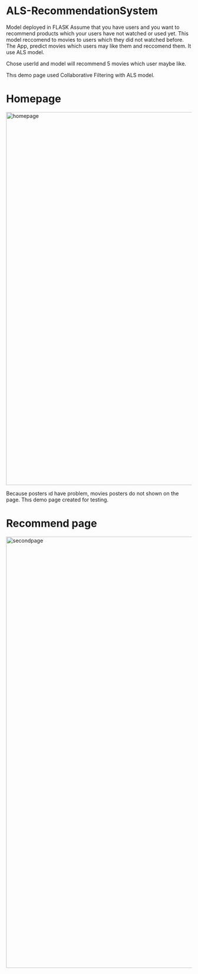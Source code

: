 # ALS-RecommendationSystem
Model deployed in FLASK Assume that you have users and you want to recommend products which your users have not watched or used yet. This model reccomend to movies to users which they did not watched before. The App, predict movies which users may like them and reccomend them. It use ALS model. 

Chose userId and model will recommend 5 movies which user maybe like.

Thıs demo page used Collaborative Filtering with ALS model.

# Homepage
<img width="1013" alt="homepage" src="https://user-images.githubusercontent.com/88277713/208095313-1614013a-9d2e-4602-8ee4-2de4ec8f27ff.PNG">



Because posters ıd have problem, movies posters do not shown on the page. Thıs demo page created for testing.

# Recommend page
<img width="1171" alt="secondpage" src="https://user-images.githubusercontent.com/88277713/208095322-d353736d-d8fb-419b-918e-2effa40f6fdb.PNG">



